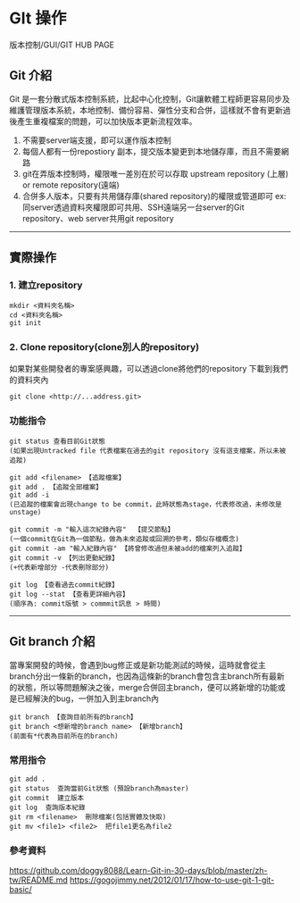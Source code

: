 # GIt 操作
版本控制/GUI/GIT HUB PAGE

## Git 介紹
Git 是一套分散式版本控制系統，比起中心化控制，Git讓軟體工程師更容易同步及維護管理版本系統，本地控制、備份容易、彈性分支和合併，這樣就不會有更新過後產生重複檔案的問題，可以加快版本更新流程效率。
1. 不需要server端支援，即可以運作版本控制
2. 每個人都有一份repostiory 副本，提交版本變更到本地儲存庫，而且不需要網路
3. git在弄版本控制時，權限唯一差別在於可以存取 upstream repository (上層) or remote repository(遠端)
4. 合併多人版本，只要有共用儲存庫(shared repository)的權限或管道即可 ex:同server透過資料夾權限即可共用、SSH遠端另一台server的Git repository、web server共用git repository
---
## 實際操作

### 1. 建立repository
```
mkdir <資料夾名稱> 
cd <資料夾名稱>
git init 
```
### 2. Clone repository(clone別人的repository)
如果對某些開發者的專案感興趣，可以透過clone將他們的repository 下載到我們的資料夾內
```
git clone <http://...address.git>
```

### 功能指令
```
git status 查看目前Git狀態 
(如果出現Untracked file 代表檔案在過去的git repository 沒有這支檔案，所以未被追蹤)

git add <filename> 【追蹤檔案】
git add . 【追蹤全部檔案】
git add -i
(已追蹤的檔案會出現change to be commit，此時狀態為stage，代表修改過，未修改是unstage)

git commit -m "輸入這次紀錄內容"  【提交節點】
(一個commit在Git為一個節點，做為未來追蹤或回溯的參考，類似存檔概念)
git commit -am "輸入紀錄內容" 【將曾修改過但未被add的檔案列入追蹤】
git commit -v 【列出更動紀錄】
(+代表新增部分 -代表刪除部分)

git log 【查看過去commit紀錄】
git log --stat 【查看更詳細內容】
(順序為: commit版號 > commmit訊息 > 時間)
```
---
## Git branch 介紹
當專案開發的時候，會遇到bug修正或是新功能測試的時候，這時就會從主branch分出一條新的branch，也因為這條新的branch會包含主branch所有最新的狀態，所以等問題解決之後，merge合併回主branch，便可以將新增的功能或是已經解決的bug，一併加入到主branch內
```
git branch 【查詢目前所有的branch】
git branch <想新增的branch name> 【新增branch】
(前面有*代表為目前所在的branch)

```


### 常用指令
```
git add . 
git status  查詢當前Git狀態 (預設branch為master)
git commit  建立版本
git log  查詢版本紀錄
git rm <filename>  刪除檔案(包括實體及快取)
git mv <file1> <file2>  把file1更名為file2
```
### 參考資料
https://github.com/doggy8088/Learn-Git-in-30-days/blob/master/zh-tw/README.md
https://gogojimmy.net/2012/01/17/how-to-use-git-1-git-basic/

